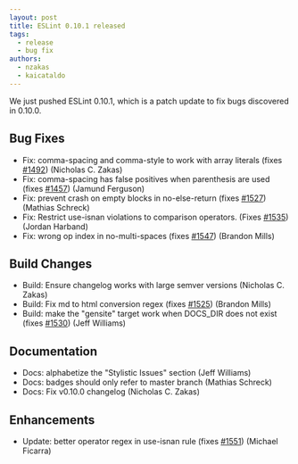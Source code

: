 ```yaml
---
layout: post
title: ESLint 0.10.1 released
tags:
  - release
  - bug fix
authors:
  - nzakas
  - kaicataldo
---
```


We just pushed ESLint 0.10.1, which is a patch update to fix bugs discovered in 0.10.0.

## Bug Fixes

* Fix: comma-spacing and comma-style to work with array literals (fixes [#1492](https://github.com/eslint/eslint/issues/1492)) (Nicholas C. Zakas)
* Fix: comma-spacing has false positives when parenthesis are used (fixes [#1457](https://github.com/eslint/eslint/issues/1457)) (Jamund Ferguson)
* Fix: prevent crash on empty blocks in no-else-return (fixes [#1527](https://github.com/eslint/eslint/issues/1527)) (Mathias Schreck)
* Fix: Restrict use-isnan violations to comparison operators. (Fixes [#1535](https://github.com/eslint/eslint/issues/1535)) (Jordan Harband)
* Fix: wrong op index in no-multi-spaces (fixes [#1547](https://github.com/eslint/eslint/issues/1547)) (Brandon Mills)

## Build Changes

* Build: Ensure changelog works with large semver versions (Nicholas C. Zakas)
* Build: Fix md to html conversion regex (fixes [#1525](https://github.com/eslint/eslint/issues/1525)) (Brandon Mills)
* Build: make the "gensite" target work when DOCS_DIR does not exist (fixes [#1530](https://github.com/eslint/eslint/issues/1530)) (Jeff Williams)

## Documentation

* Docs: alphabetize the "Stylistic Issues" section (Jeff Williams)
* Docs: badges should only refer to master branch (Mathias Schreck)
* Docs: Fix v0.10.0 changelog (Nicholas C. Zakas)

## Enhancements

* Update: better operator regex in use-isnan rule (fixes [#1551](https://github.com/eslint/eslint/issues/1551)) (Michael Ficarra)
